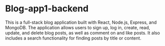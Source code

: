 # Blog-app1-backend
This is a full-stack blog application built with React, Node.js, Express, and MongoDB. The application allows users to sign up, log in, create, read, update, and delete blog posts, as well as comment on and like posts. It also includes a search functionality for finding posts by title or content.
